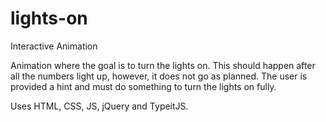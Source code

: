 # lights-on
Interactive Animation

Animation where the goal is to turn the lights on. This should happen after all the numbers light up, however, it does not go as planned. The user is provided a hint and must do something to turn the lights on fully.

Uses HTML, CSS, JS, jQuery and TypeitJS.
